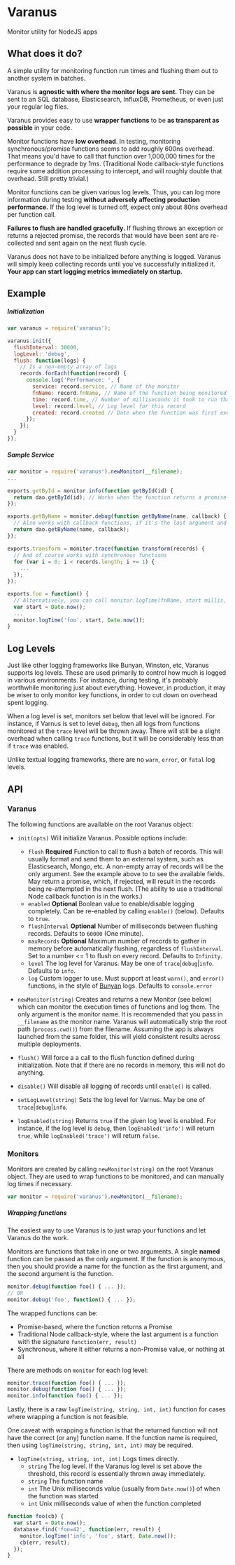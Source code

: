 # Varanus
Monitor utility for NodeJS apps

## What does it do?
A simple utility for monitoring function run times and flushing them out to another system in batches.

Varanus is **agnostic with where the monitor logs are sent.** They can be sent to an SQL database, Elasticsearch, InfluxDB, Prometheus, or even just your regular log files.

Varanus provides easy to use **wrapper functions** to be **as transparent as possible** in your code.

Monitor functions have **low overhead**. In testing, monitoring synchronous/promise functions seems to add roughly 600ns overhead. That means you'd have to call that function over 1,000,000 times for the performance to degrade by 1ms. (Traditional Node callback-style functions require some addition processing to intercept, and will roughly double that overhead. Still pretty trivial.)

Monitor functions can be given various log levels. Thus, you can log more information during testing **without adversely affecting production performance.** If the log level is turned off, expect only about 80ns overhead per function call.

**Failures to flush are handled gracefully.** If flushing throws an exception or returns a rejected promise, the records that would have been sent are re-collected and sent again on the next flush cycle.

Varanus does not have to be initialized before anything is logged. Varanus will simply keep collecting records until you've successfully initialized it. **Your app can start logging metrics immediately on startup.**

## Example

##### Initialization
```js
var varanus = require('varanus');

varanus.init({
  flushInterval: 30000,
  logLevel: 'debug',
  flush: function(logs) {
    // Is a non-empty array of logs
    records.forEach(function(record) {
      console.log('Performance: ', {
        service: record.service, // Name of the monitor
        fnName: record.fnName, // Name of the function being monitored
        time: record.time, // Number of milliseconds it took to run that function
        level: record.level, // Log level for this record
        created: record.created // Date when the function was first executed
      });
    });
  }
});
```

##### Sample Service
```js
var monitor = require('varanus').newMonitor(__filename);
...

exports.getById = monitor.info(function getById(id) {
  return dao.getById(id); // Works when the function returns a promise
});

exports.getByName = monitor.debug(function getByName(name, callback) {
  // Also works with callback functions, if it's the last argument and follows (err, result) style
  return dao.getByName(name, callback);
});

exports.transform = monitor.trace(function transform(records) {
  // And of course works with synchronous functions
  for (var i = 0; i < records.length; i += 1) {
    ...
  });
});

exports.foo = function() {
  // Alternatively, you can call monitor.logTime(fnName, start millis, end millis) directly instead of wrapping a function
  var start = Date.now();
  ...
  monitor.logTime('foo', start, Date.now());
}
```

## Log Levels
Just like other logging frameworks like Bunyan, Winston, etc, Varanus supports log levels. These are used primarily to control how much is logged in various environments. For instance, during testing, it's probably worthwhile monitoring just about everything. However, in production, it may be wiser to only monitor key functions, in order to cut down on overhead spent logging.

When a log level is set, monitors set below that level will be ignored. For instance, if Varnus is set to level `debug`, then all logs from functions monitored at the `trace` level will be thrown away. There will still be a slight overhead when calling `trace` functions, but it will be considerably less than if `trace` was enabled.

Unlike textual logging frameworks, there are no `warn`, `error`, or `fatal` log levels.

## API

### Varanus
The following functions are available on the root Varanus object:

- `init(opts)` Will initialize Varanus. Possible options include:
  - `flush` **Required** Function to call to flush a batch of records. This will usually format and send them to an external system, such as Elasticsearch, Mongo, etc. A non-empty array of records will be the only argument. See the example above to to see the available fields. May return a promise, which, if rejected, will result in the records being re-attempted in the next flush. (The ability to use a traditional Node callback function is in the works.)
  - `enabled` **Optional** Boolean value to enable/disable logging completely. Can be re-enabled by calling `enable()` (below). Defaults to `true`.
  - `flushInterval` **Optional** Number of milliseconds between flushing records. Defaults to `60000` (One minute).
  - `maxRecords` **Optional** Maximum number of records to gather in memory before automatically flushing, regardless of `flushInterval`. Set to a number <= 1 to flush on every record. Defaults to `Infinity`.
  - `level` The log level for Varanus. May be one of `trace`|`debug`|`info`. Defaults to `info`.
  - `log` Custom logger to use. Must support at least `warn()`, and `error()` functions, in the style of [Bunyan](https://github.com/trentm/node-bunyan) logs. Defaults to `console.error`


- `newMonitor(string)` Creates and returns a new Monitor (see below) which can monitor the execution times of functions and log them. The only argument is the monitor name. It is recommended that you pass in `__filename` as the monitor name. Varanus will automatically strip the root path (`process.cwd()`) from the filename. Assuming the app is always launched from the same folder, this will yield consistent results across multiple deployments.

- `flush()` Will force a a call to the flush function defined during initialization. Note that if there are no records in memory, this will not do anything.

- `disable()` Will disable all logging of records until `enable()` is called.

- `setLogLevel(string)` Sets the log level for Varnus. May be one of `trace`|`debug`|`info`.

- `logEnabled(string)` Returns `true` if the given log level is enabled. For instance, if the log level is `debug`, then `logEnabled('info')` will return `true`, while `logEnabled('trace')` will return `false`.

### Monitors
Monitors are created by calling `newMonitor(string)` on the root Varanus object. They are used to wrap functions to be monitored, and can manually log times if necessary.

```js
var monitor = require('varanus').newMonitor(__filename);
```

##### Wrapping functions
The easiest way to use Varanus is to just wrap your functions and let Varanus do the work.

Monitors are functions that take in one or two arguments. A single **named** function can be passed as the only argument. If the function is anonymous, then you should provide a name for the function as the first argument, and the second argument is the function.

```js
monitor.debug(function foo() { ... });
// OR
monitor.debug('foo', function() { ... });
```

The wrapped functions can be:
- Promise-based, where the function returns a Promise
- Traditional Node callback-style, where the last argument is a function with the signature `function(err, result)`
- Synchronous, where it either returns a non-Promise value, or nothing at all

There are methods on `monitor` for each log level:

```js
monitor.trace(function foo() { ... });
monitor.debug(function foo() { ... });
monitor.info(function foo() { ... });
```

Lastly, there is a raw `logTime(string, string, int, int)` function for cases where wrapping a function is not feasible.

One caveat with wrapping a function is that the returned function will not have the correct (or any) function name. If the function name is required, then using `logTime(string, string, int, int)` may be required.

- `logTime(string, string, int, int)` Logs times directly.
  - `string` The log level. If the Varanus log level is set above the threshold, this record is essentially thrown away immediately.
  - `string` The function name
  - `int` The Unix milliseconds value (usually from `Date.now()`) of when the function was started
  - `int` Unix milliseconds value of when the function completed


```js
function foo(cb) {
  var start = Date.now();
  database.find('foo=42', function(err, result) {
    monitor.logTime('info', 'foo', start, Date.now());
    cb(err, result);
  });
}
```
